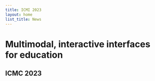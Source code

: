 ```yaml
---
title: ICMI 2023
layout: home
list_title: News
---
```


# Multimodal, interactive interfaces for education

## ICMC 2023


